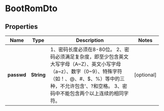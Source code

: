 
# BootRomDto

## Properties
Name | Type | Description | Notes
------------ | ------------- | ------------- | -------------
**passwd** | **String** | 1、密码长度必须在8-80位。 2、密码必须满足复杂度，即至少包含英文大写字母（A~Z）、英文小写字母（a~z）、数字（0~9）、特殊字符（如！、@、#、$、%）等中的三种，不允许包含&#39;、?和空格。 3、密码中不能包含两个以上连续的相同字符。  |  [optional]




